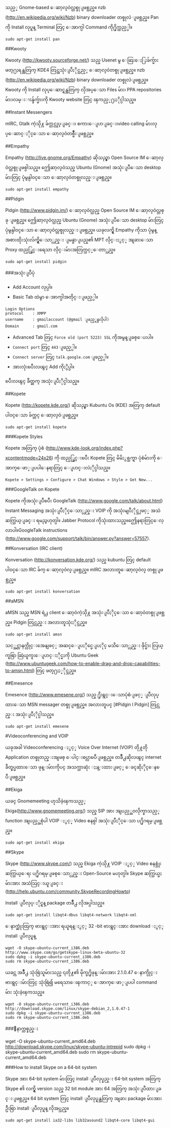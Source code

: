သည့္ Gnome-based ေဆာ့လ္ဝဲလ္တစ္ခုျဖစ္သည္။ nzb (http://en.wikipedia.org/wiki/Nzb) binary downloader တစ္ခုလဲ ျဖစ္သည္။ Pan ကို Install လုပ္ရန္ Terminal တြင္ ေအာက္ပါ Command ကို႐ိုက္ထည့္ပါ။

    sudo apt-get install pan 

##Kwooty

Kwooty (http://kwooty.sourceforge.net/) သည္ Usenet မွ ေဆြးေႏြးခ်က္မ်ား ဖတ္႐ႈရန္အတြက္ KDE4 တြင္အသုံးျပဳႏိုင္သည့္ ေဆာ့လ္ဝဲတစ္ခုျဖစ္သည္။ nzb (http://en.wikipedia.org/wiki/Nzb) binary downloader တစ္ခုလဲျဖစ္သည္။ Kwooty ကို Install လုပ္ေဆာင္ရန္အတြက္ လိုအပ္ေသာ Files မ်ား၊ PPA repositories မ်ား၊လမ္းၫႊန္ခ်က္မ်ားကို Kwooty website တြင္ ၾကည့္႐ႈႏိုင္ပါသည္။

##Instant Messengers

mIRC, Gtalk ကဲ့သို႔ ခ်က္တင္လုပ္ျခင္း၊ စကားေျပာျခင္း၊video calling မ်ားလုပ္ေဆာင္ႏိုင္ေသာ
ေဆာ့လ္ဝဲတစ္မ်ိဳးျဖစ္သည္။

##Empathy

Empathy (http://live.gnome.org/Empathy) ဆိုသည္မွာ Open Source IM ေဆာ့လ္ဝဲလ္တစ္ခုျဖစ္ပါသည္။ ဤေဆာ့လ္ဝဲသည္ Ubuntu (Gnome) အသုံးျပဳေသာ desktop မ်ားတြင္ ပုံမွန္ပါ၀င္ေသာ ေဆာ့လ္ဝဲတစ္ခုလည္းျဖစ္သည္။

    sudo apt-get install empathy

##Pidgin

Pidgin (http://www.pidgin.im/) ေဆာ့လ္ဝဲလ္သည္ Open Source IM ေဆာ့လ္ဝဲလ္တစ္ခု ျဖစ္သည္။ ဤေဆာ့လ္ဝဲလ္သည္ Ubuntu (Gnome) အသုံးျပဳေသာ desktop မ်ားတြင္ ပုံမွန္ပါ၀င္ေသာ ေဆာ့လ္ဝဲလ္တစ္ခုလည္းျဖစ္သည္။ ယခုလက္ရွိ Empathy ကိုသာ ပုံမွန္ အစားထိုးသုံးလ်က္ရွိေသာ္လည္း ျမန္မာျပည္၏ MPT လိုင္းႏွင့္ အျခားေသာ Proxy ထည့္သြင္းရေသာ လိုင္းမ်ားအတြက္သင့္ေတာ္သည္။

    sudo apt-get install pidgin

###အသုံးျပဳပုံ

- Add Account လုပ္ပါ။
- Basic Tab ထဲမွာ ေအာက္ပါအတိုင္းျဖည့္ပါ။

```
Login Options
protocol    : XMPP
username    : gmailaccount (@gmail ျဖည့္ရန္မလိုပါ)
Domain      : gmail.com
```

- Advanced Tab တြင္ ```Force old (port 5223) SSL``` ကိုအမွန္ျခစ္ေပးပါ။
- ```Connect port``` တြင္ ```443``` ျဖည့္ပါ။
- ```Connect server``` တြင္ ```talk.google.com``` ျဖည့္ပါ။
- အားလုံးၿပီးလၽွင္ Add ကိုႏွိပ္ပါ။

ၿပီးလၽွင္ ခ်ိတ္ဆက္ အသုံးျပဳႏိုင္ပါသည္။

##Kopete

Kopete (http://kopete.kde.org/) ဆိုသည္မွာ Kubuntu Os (KDE) အတြက္ default ပါ၀င္ေသာ ခ်က္တင္
ေဆာ့လ္ဝဲျဖစ္သည္။

    sudo apt-get install kopete

###Kopete Styles

Kopete အတြက္ ပုံစံ (http://www.kde-look.org/index.php?xcontentmode=24x26) ကို ထည့္သြင္းၿပီး Kopete တြင္ မိမိႏွစ္သက္ရာ ပုံစံမ်ားကို ေအာက္ေဖာ္ျပပါေနရာတြင္ ေျပာင္းလဲႏိုင္ပါသည္။

    Kopete > Settings > Configure > Chat Windows > Style > Get New...

###GoogleTalk on Kopete

Kopete ကိုအသုံးျပဳၿပီး GoogleTalk (http://www.google.com/talk/about.html) Instant Messaging အသုံးျပဳႏိုင္ေသာ္လည္း VOIP ကို အသုံးမျပဳႏိုင္သျဖင့္ အသံဆက္သြယ္ျခင္း ရမည္မဟုတ္ပါ။ Jabber Protocol ကိုသုံးထားသည္။ဤေနရာတြင္ေလ့လာပါ။GoogleTalk instructions (http://www.google.com/support/talk/bin/answer.py?answer=57557).

##Konversation (IRC client)

Konversation (http://konversation.kde.org/) သည္ kubuntu တြင္ default ပါ၀င္ေသာ IRC ခ်က္ ေဆာ့လ္ဝဲလ္ျဖစ္သည္။ mIRC အလားတူေဆာ့လ္ဝဲလ္ တစ္ခုျဖစ္သည္။

    sudo apt-get install konversation

##aMSN

aMSN သည္ MSN ရဲ႕ client ေဆာ့ဝဲကဲ့သို႔   အသုံးျပဳႏိုင္ေသာ ေဆာ့ဝဲတစ္ခုျဖစ္သည္။ Pidgin တြင္လည္း အလားတူသုံးႏိုင္သည္။

    sudo apt-get install amsn

သင့္အင္တာနက္လိုင္းအေနျဖင့္ အဆင္ေျပႏိုင္မေျပႏိုင္ မသိေသာ္လည္း ဖိုင္မ်ား လြယ္ကူစြာ
ဆြဲယူကူးေျပာင္းႏိုင္မႈကို Ubuntu Geek (http://www.ubuntugeek.com/how-to-enable-drag-and-drop-capabilities-to-amsn.html) တြင္ ဖတ္႐ႈႏ္ိုင္သည္။

##Emesence

Emesence (http://www.emesene.org/) သည္ ႐ိုးရွင္းေသာပုံစံျဖင့္ ျပဳလုပ္ထားေသာ MSN messager တစ္ခုျဖစ္သည္။ အလားတူပင္ [#Pidgin l Pidgin] တြင္လည္း အသုံးျပဳႏိုင္ပါသည္။

    sudo apt-get install emesene

#Videoconferencing and VOIP

ယခုအခါ Videoconferencing ႏွင့္ Voice Over Internet (VOIP) တို႔တို Application တစ္ခုတည္းအျဖစ္  ေပါင္းစပ္လာၿပီျဖစ္သည္။ တခ်ိဳ႕ဆိုလၽွင္ internet ခ်ိတ္စပ္မထားေသာ ဖုန္းမ်ားကိုပင္ အသက္သာဆုံး ႏႈန္းထားျဖင့္ ေခၚဆိုႏိုင္ေနၿပီျဖစ္သည္။ 

##Ekiga

ယခင္ Gnomemeeting ဟုသိခဲ့ၾကသည့္ Ekiga(http://www.gnomemeeting.org/) သည္ SIP အား အျပည့္အ၀လိုက္နာသည့္ function အျပည့္အစုံပါ VOIP ႏွင့္ Video စနစ္ပါ အသုံးျပဳႏိုင္ေသာ ပ႐ိုဂရမ္ျဖစ္သည္။

    sudo apt-get install ekiga


##Skype

Skype (http://www.skype.com/) သည္ Ekiga ကဲ့သို႔ VOIP ႏွင့္ Video စနစ္သုံး ဆက္သြယ္ေရး
ပ႐ိုဂရမ္ျဖစ္ေသာ္လည္း Open-Source မဟုတ္ပါ။ Skype ဆက္သြယ္မႈမ်ားအား အသံသြင္းယူျခင္း
(http://help.ubuntu.com/community.SkypeRecordingHowto)

Install ျပဳလုပ္ႏိုင္ရန္ package တခ်ိဳ႕ လိုအပ္ပါသည္။

    sudo apt-get install libqt4-dbus libqt4-network libqt4-xml

ေနာက္ဆုံးထြက္ ဗားရွင္းအား ရယူရန္ႏွင့္ 32 -bit ဗားရွင္းအား download ႏွင့္ install ျပဳလုပ္ရန္

```
wget -O skype-ubuntu-current_i386.deb http://www.skype.com/go/getskype-linux-beta-ubuntu-32
sudo dpkg -i skype-ubuntu-current_i386.deb
sudo rm skype-ubuntu-current_i386.deb
```

ယခင္က အခ်ိဳ႕ သုံးစြဲသူမ်ားသည္ ၎တို႔၏ မိုက္ခ႐ိုဖုန္းမ်ားအား 2.1.0.47 ေနာက္ပိုင္း ဗားရွင္းမ်ားတြင္ 	သုံးစြဲ၍ မရေသာေၾကာင့္ ေအာက္ေဖာ္ျပပါ command မ်ား သုံးခဲ့ၾကသည္။

```
wget -O skype-ubuntu-current_i386.deb http://download.skype.com/linux/skype-debian_2,1.0.47-1
sudo dpkg -i skype-ubuntu-current_i386.deb
sudo rm skype-ubuntu-current_i386.deb
```

###ေနာက္တစ္နည္း

wget -O skype-ubuntu-current_amd64.deb http://download.skype.com/linux/skype-ubuntu-intrepid
sudo dpkg -i skype-ubuntu-current_amd64.deb
sudo rm skype-ubuntu-current_amd64.deb


###How to install Skype on a 64-bit system

Skype အား 64-bit system မ်ားတြင္ install ျပဳလုပ္နည္း 64-bit system အတြက္ Skype ၏ လက္ရွိ version သည္ 32 bit module အား 64 အတြက္ အသုံးျပဳထားျခင္းျဖစ္သည္။ 64 bit system တြင္ install ျပဳလုပ္ရန္အတြက္ အျခား package မ်ားအား ဦးစြာ install ျပဳလုပ္ရန္ လိုအပ္သည္။

```
sudo apt-get install ia32-libs lib32asound2 libqt4-core libqt4-gui
```
